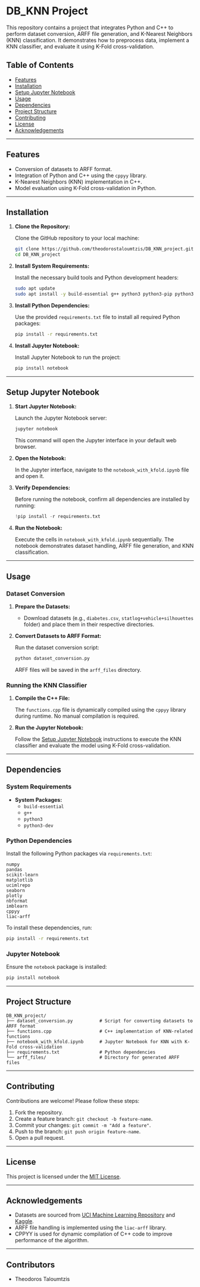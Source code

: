 # DB_KNN Project

This repository contains a project that integrates Python and C++ to perform dataset conversion, ARFF file generation, and K-Nearest Neighbors (KNN) classification. It demonstrates how to preprocess data, implement a KNN classifier, and evaluate it using K-Fold cross-validation.

## Table of Contents

- [Features](#features)
- [Installation](#installation)
- [Setup Jupyter Notebook](#setup-jupyter-notebook)
- [Usage](#usage)
- [Dependencies](#dependencies)
- [Project Structure](#project-structure)
- [Contributing](#contributing)
- [License](#license)
- [Acknowledgements](#acknowledgements)

---

## Features

- Conversion of datasets to ARFF format.
- Integration of Python and C++ using the `cppyy` library.
- K-Nearest Neighbors (KNN) implementation in C++.
- Model evaluation using K-Fold cross-validation in Python.

---

## Installation

1. **Clone the Repository:**

   Clone the GitHub repository to your local machine:

   ```bash
   git clone https://github.com/theodorostaloumtzis/DB_KNN_project.git
   cd DB_KNN_project
   ```

2. **Install System Requirements:**

   Install the necessary build tools and Python development headers:

   ```bash
   sudo apt update
   sudo apt install -y build-essential g++ python3 python3-pip python3-dev
   ```

3. **Install Python Dependencies:**

   Use the provided `requirements.txt` file to install all required Python packages:

   ```bash
   pip install -r requirements.txt
   ```

4. **Install Jupyter Notebook:**

   Install Jupyter Notebook to run the project:

   ```bash
   pip install notebook
   ```

---

## Setup Jupyter Notebook

1. **Start Jupyter Notebook:**

   Launch the Jupyter Notebook server:

   ```bash
   jupyter notebook
   ```

   This command will open the Jupyter interface in your default web browser.

2. **Open the Notebook:**

   In the Jupyter interface, navigate to the `notebook_with_kfold.ipynb` file and open it.

3. **Verify Dependencies:**

   Before running the notebook, confirm all dependencies are installed by running:

   ```python
   !pip install -r requirements.txt
   ```

4. **Run the Notebook:**

   Execute the cells in `notebook_with_kfold.ipynb` sequentially. The notebook demonstrates dataset handling, ARFF file generation, and KNN classification.

---

## Usage

### Dataset Conversion

1. **Prepare the Datasets:**

   - Download datasets (e.g., `diabetes.csv`, `statlog+vehicle+silhouettes` folder) and place them in their respective directories.

2. **Convert Datasets to ARFF Format:**

   Run the dataset conversion script:

   ```bash
   python dataset_conversion.py
   ```

   ARFF files will be saved in the `arff_files` directory.

### Running the KNN Classifier

1. **Compile the C++ File:**

   The `functions.cpp` file is dynamically compiled using the `cppyy` library during runtime. No manual compilation is required.

2. **Run the Jupyter Notebook:**

   Follow the [Setup Jupyter Notebook](#setup-jupyter-notebook) instructions to execute the KNN classifier and evaluate the model using K-Fold cross-validation.

---

## Dependencies

### System Requirements

- **System Packages:**
  - `build-essential`
  - `g++`
  - `python3`
  - `python3-dev`

### Python Dependencies

Install the following Python packages via `requirements.txt`:

```text
numpy
pandas
scikit-learn
matplotlib
ucimlrepo
seaborn
plotly
nbformat
imblearn
cppyy
liac-arff
```

To install these dependencies, run:

```bash
pip install -r requirements.txt
```

### Jupyter Notebook

Ensure the `notebook` package is installed:

```bash
pip install notebook
```

---

## Project Structure

```text
DB_KNN_project/
├── dataset_conversion.py          # Script for converting datasets to ARFF format
├── functions.cpp                  # C++ implementation of KNN-related functions
├── notebook_with_kfold.ipynb      # Jupyter Notebook for KNN with K-Fold cross-validation
├── requirements.txt               # Python dependencies
└── arff_files/                    # Directory for generated ARFF files
```

---

## Contributing

Contributions are welcome! Please follow these steps:

1. Fork the repository.
2. Create a feature branch: `git checkout -b feature-name`.
3. Commit your changes: `git commit -m "Add a feature"`.
4. Push to the branch: `git push origin feature-name`.
5. Open a pull request.

---

## License

This project is licensed under the [MIT License](LICENSE).

---

## Acknowledgements

- Datasets are sourced from [UCI Machine Learning Repository](https://archive.ics.uci.edu/ml/index.php) and [Kaggle](https://www.kaggle.com/).
- ARFF file handling is implemented using the `liac-arff` library.
- CPPYY is used for dynamic compilation of C++ code to improve performance of the algorithm.

---

## Contributors

- Theodoros Taloumtzis


